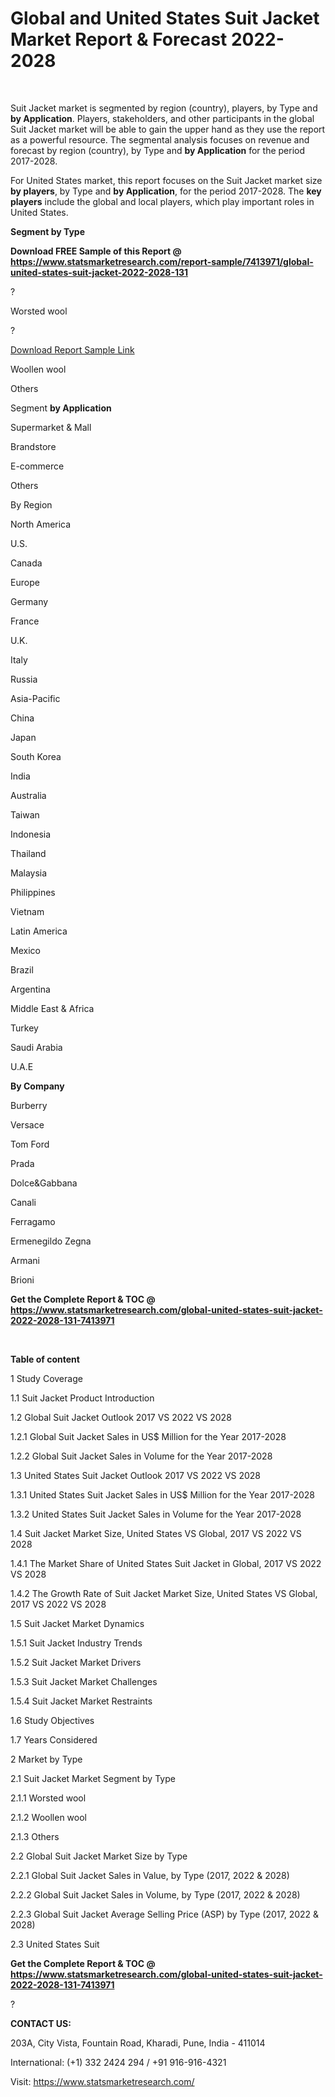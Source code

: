 <h1>Global and United States Suit Jacket Market Report & Forecast 2022-2028</h1><br/><p>Suit Jacket market is segmented by region (country), players, by Type and <strong>by Application</strong>. Players, stakeholders, and other participants in the global Suit Jacket market will be able to gain the upper hand as they use the report as a powerful resource. The segmental analysis focuses on revenue and forecast by region (country), by Type and <strong>by Application</strong> for the period 2017-2028.</p>
 
 
 
 <p>For United States market, this report focuses on the Suit Jacket market size <strong>by players</strong>, by Type and <strong>by Application</strong>, for the period 2017-2028. The <strong>key players</strong> include the global and local players, which play important roles in United States.</p>
 
 
 
 <p><strong>Segment by Type</strong></p>
 
 
 
 <div><b>Download FREE Sample of this Report @ <a href="https://www.statsmarketresearch.com/download-free-sample/7413971/global-united-states-suit-jacket-2022-2028-131">https://www.statsmarketresearch.com/report-sample/7413971/global-united-states-suit-jacket-2022-2028-131</a></b></div>
 
 
 
 <p>? </p>
 
 
 
 <p>Worsted wool</p>
 
 
 
 <p>? </p>
 
 
 
 <p><a href="https://www.statsmarketresearch.com/download-free-sample/7413971/global-united-states-suit-jacket-2022-2028-131">Download Report Sample Link</a></p>
 
 
 
 <p>Woollen wool</p>
 
 
 
 <p>Others</p>
 
 
 
 <p>Segment <strong>by Application</strong></p>
 
 
 
 <p>Supermarket & Mall</p>
 
 
 
 <p>Brandstore</p>
 
 
 
 <p>E-commerce</p>
 
 
 
 <p>Others</p>
 
 
 
 <p>By Region</p>
 
 
 
 <p>North America</p>
 
 
 
 <p>U.S.</p>
 
 
 
 <p>Canada</p>
 
 
 
 <p>Europe</p>
 
 
 
 <p>Germany</p>
 
 
 
 <p>France</p>
 
 
 
 <p>U.K.</p>
 
 
 
 <p>Italy</p>
 
 
 
 <p>Russia</p>
 
 
 
 <p>Asia-Pacific</p>
 
 
 
 <p>China</p>
 
 
 
 <p>Japan</p>
 
 
 
 <p>South Korea</p>
 
 
 
 <p>India</p>
 
 
 
 <p>Australia</p>
 
 
 
 <p>Taiwan</p>
 
 
 
 <p>Indonesia</p>
 
 
 
 <p>Thailand</p>
 
 
 
 <p>Malaysia</p>
 
 
 
 <p>Philippines</p>
 
 
 
 <p>Vietnam</p>
 
 
 
 <p>Latin America</p>
 
 
 
 <p>Mexico</p>
 
 
 
 <p>Brazil</p>
 
 
 
 <p>Argentina</p>
 
 
 
 <p>Middle East & Africa</p>
 
 
 
 <p>Turkey</p>
 
 
 
 <p>Saudi Arabia</p>
 
 
 
 <p>U.A.E</p>
 
 
 
 <p><strong>By Company</strong></p>
 
 
 
 <p>Burberry</p>
 
 
 
 <p>Versace</p>
 
 
 
 <p>Tom Ford</p>
 
 
 
 <p>Prada</p>
 
 
 
 <p>Dolce&Gabbana</p>
 
 
 
 <p>Canali</p>
 
 
 
 <p>Ferragamo</p>
 
 
 
 <p>Ermenegildo Zegna</p>
 
 
 
 <p>Armani</p>
 
 
 
 <p>Brioni</p>
 
 
 
 <div><b>Get the Complete Report & TOC @ <a href="https://www.statsmarketresearch.com/global-united-states-suit-jacket-2022-2028-131-7413971">https://www.statsmarketresearch.com/global-united-states-suit-jacket-2022-2028-131-7413971</a></b></div>
 
 
 
 <p><br />
 
 <b>Table of content</b></p>
 
 
 
 <p>1 Study Coverage<br />
 
 1.1 Suit Jacket Product Introduction<br />
 
 1.2 Global Suit Jacket Outlook 2017 VS 2022 VS 2028<br />
 
 1.2.1 Global Suit Jacket Sales in US$ Million for the Year 2017-2028<br />
 
 1.2.2 Global Suit Jacket Sales in Volume for the Year 2017-2028<br />
 
 1.3 United States Suit Jacket Outlook 2017 VS 2022 VS 2028<br />
 
 1.3.1 United States Suit Jacket Sales in US$ Million for the Year 2017-2028<br />
 
 1.3.2 United States Suit Jacket Sales in Volume for the Year 2017-2028<br />
 
 1.4 Suit Jacket Market Size, United States VS Global, 2017 VS 2022 VS 2028<br />
 
 1.4.1 The Market Share of United States Suit Jacket in Global, 2017 VS 2022 VS 2028<br />
 
 1.4.2 The Growth Rate of Suit Jacket Market Size, United States VS Global, 2017 VS 2022 VS 2028<br />
 
 1.5 Suit Jacket Market Dynamics<br />
 
 1.5.1 Suit Jacket Industry Trends<br />
 
 1.5.2 Suit Jacket Market Drivers<br />
 
 1.5.3 Suit Jacket Market Challenges<br />
 
 1.5.4 Suit Jacket Market Restraints<br />
 
 1.6 Study Objectives<br />
 
 1.7 Years Considered<br />
 
 2 Market by Type<br />
 
 2.1 Suit Jacket Market Segment by Type<br />
 
 2.1.1 Worsted wool<br />
 
 2.1.2 Woollen wool<br />
 
 2.1.3 Others<br />
 
 2.2 Global Suit Jacket Market Size by Type<br />
 
 2.2.1 Global Suit Jacket Sales in Value, by Type (2017, 2022 & 2028)<br />
 
 2.2.2 Global Suit Jacket Sales in Volume, by Type (2017, 2022 & 2028)<br />
 
 2.2.3 Global Suit Jacket Average Selling Price (ASP) by Type (2017, 2022 & 2028)<br />
 
 2.3 United States Suit</p>
 
 
 
 <div><b>Get the Complete Report & TOC @ <a href="https://www.statsmarketresearch.com/global-united-states-suit-jacket-2022-2028-131-7413971">https://www.statsmarketresearch.com/global-united-states-suit-jacket-2022-2028-131-7413971</a></b></div>
 
 
 
 <p>? </p>
 
 
 
 <p><b>CONTACT US:</b><br />
 
 203A, City Vista, Fountain Road, Kharadi, Pune, India - 411014<br />
 
 International: (+1) 332 2424 294 / +91 916-916-4321<br />
 
 Visit: <a href="https://www.statsmarketresearch.com/">https://www.statsmarketresearch.com/</a></p>